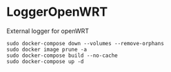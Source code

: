 # LoggerOpenWRT
External logger for openWRT

```
sudo docker-compose down --volumes --remove-orphans
sudo docker image prune -a
sudo docker-compose build --no-cache
sudo docker-compose up -d
```
